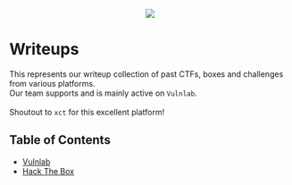 <p align="center">
  <img src="https://github.com/purplestormctf/writeups/blob/main/images/writeup_banner.png">
</p>

# Writeups

This represents our writeup collection of past CTFs, boxes and challenges from various platforms.
</br>
Our team supports and is mainly active on `Vulnlab`.
</br>
</br>
Shoutout to `xct` for this excellent platform!

## Table of Contents

- [Vulnlab](https://github.com/purplestormctf/writeups/tree/main/vulnlab/)
- [Hack The Box](https://github.com/purplestormctf/writeups/tree/main/htb/)
